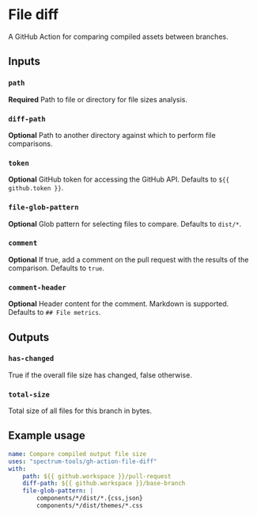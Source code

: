 # File diff

A GitHub Action for comparing compiled assets between branches.

## Inputs

### `path`

**Required** Path to file or directory for file sizes analysis.

### `diff-path`

**Optional** Path to another directory against which to perform file comparisons.

### `token`

**Optional** GitHub token for accessing the GitHub API. Defaults to `${{ github.token }}`.

### `file-glob-pattern`

**Optional** Glob pattern for selecting files to compare. Defaults to `dist/*`.

### `comment`

**Optional** If true, add a comment on the pull request with the results of the comparison. Defaults to `true`.

### `comment-header`

**Optional** Header content for the comment. Markdown is supported. Defaults to `## File metrics`.

## Outputs

### `has-changed`

True if the overall file size has changed, false otherwise.

### `total-size`

Total size of all files for this branch in bytes.

## Example usage

```yaml
name: Compare compiled output file size
uses: "spectrum-tools/gh-action-file-diff"
with:
    path: ${{ github.workspace }}/pull-request
    diff-path: ${{ github.workspace }}/base-branch
    file-glob-pattern: |
        components/*/dist/*.{css,json}
        components/*/dist/themes/*.css
```
